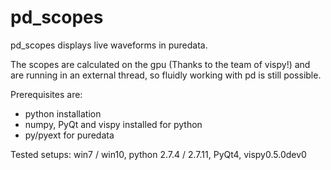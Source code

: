 # pd_scopes

pd_scopes displays live waveforms in puredata.

The scopes are calculated on the gpu (Thanks to the team of vispy!) and are running in an external thread, so fluidly working with pd is still possible.

Prerequisites are:
- python installation 
- numpy, PyQt and vispy installed for python
- py/pyext for puredata

Tested setups:
win7 / win10, python 2.7.4 / 2.7.11, PyQt4, vispy0.5.0dev0
